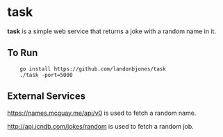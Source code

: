 # task

**task** is a simple web service that returns a joke with a random name in it. 

## To Run

```
    go install https://github.com/landonbjones/task
    ./task -port=5000
```

## External Services

https://names.mcquay.me/api/v0 is used to fetch a random name.

http://api.icndb.com/jokes/random is used to fetch a random job.


